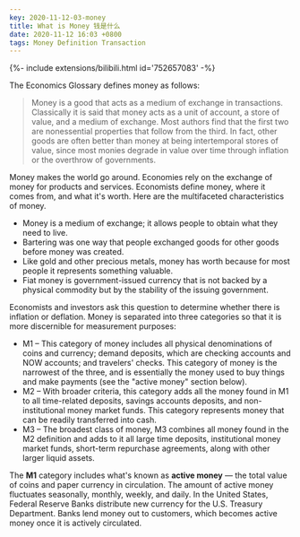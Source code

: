 ```yaml
---
key: 2020-11-12-03-money
title: What is Money 钱是什么
date: 2020-11-12 16:03 +0800
tags: Money Definition Transaction
---
```


<div>{%- include extensions/bilibili.html id='752657083' -%}</div>

The Economics Glossary defines money as follows:

> Money is a good that acts as a medium of exchange in transactions. Classically it is 
> said that money acts as a unit of account, a store of value, and a medium of exchange. 
> Most authors find that the first two are nonessential properties that follow from the 
> third. In fact, other goods are often better than money at being intertemporal stores 
> of value, since most monies degrade in value over time through inflation or the 
> overthrow of governments.

Money makes the world go around. Economies rely on the exchange of money for products and services. Economists define money, where it comes from, and what it's worth. Here are the multifaceted characteristics of money.

* Money is a medium of exchange; it allows people to obtain what they need to live.
* Bartering was one way that people exchanged goods for other goods before money was created.
* Like gold and other precious metals, money has worth because for most people it represents something valuable.
* Fiat money is government-issued currency that is not backed by a physical commodity but by the stability of the issuing government.

Economists and investors ask this question to determine whether there is inflation or deflation. Money is separated into three categories so that it is more discernible for measurement purposes:

* M1 – This category of money includes all physical denominations of coins and currency; demand deposits, which are checking accounts and NOW accounts; and travelers' checks. This category of money is the narrowest of the three, and is essentially the money used to buy things and make payments (see the "active money" section below).
* M2 – With broader criteria, this category adds all the money found in M1 to all time-related deposits, savings accounts deposits, and non-institutional money market funds. This category represents money that can be readily transferred into cash.
* M3 – The broadest class of money, M3 combines all money found in the M2 definition and adds to it all large time deposits, institutional money market funds, short-term repurchase agreements, along with other larger liquid assets.

The **M1** category includes what's known as **active money** — the total value of coins and paper currency in circulation. The amount of active money fluctuates seasonally, monthly, weekly, and daily. In the United States, Federal Reserve Banks distribute new currency for the U.S. Treasury Department. Banks lend money out to customers, which becomes active money once it is actively circulated.

<!--more-->
